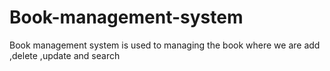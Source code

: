 # Book-management-system
Book management system is used  to managing the book where we are add ,delete ,update and search 

